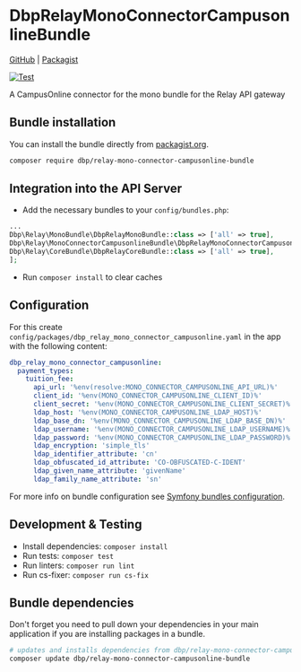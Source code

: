 # DbpRelayMonoConnectorCampusonlineBundle

[GitHub](https://github.com/digital-blueprint/relay-mono-connector-campusonline-bundle) |
[Packagist](https://packagist.org/packages/dbp/relay-mono-connector-campusonline-bundle)

[![Test](https://github.com/digital-blueprint/relay-mono-connector-campusonline-bundle/actions/workflows/test.yml/badge.svg)](https://github.com/digital-blueprint/relay-mono-connector-campusonline-bundle/actions/workflows/test.yml)

A CampusOnline connector for the mono bundle for the Relay API gateway

## Bundle installation

You can install the bundle directly from [packagist.org](https://packagist.org/packages/dbp/relay-mono-connector-campusonline-bundle).

```bash
composer require dbp/relay-mono-connector-campusonline-bundle
```

## Integration into the API Server

* Add the necessary bundles to your `config/bundles.php`:

```php
...
Dbp\Relay\MonoBundle\DbpRelayMonoBundle::class => ['all' => true],
Dbp\Relay\MonoConnectorCampusonlineBundle\DbpRelayMonoConnectorCampusonlineBundle::class => ['all' => true],
Dbp\Relay\CoreBundle\DbpRelayCoreBundle::class => ['all' => true],
];
```

* Run `composer install` to clear caches

## Configuration

For this create `config/packages/dbp_relay_mono_connector_campusonline.yaml` in the app with the following
content:

```yaml
dbp_relay_mono_connector_campusonline:
  payment_types:
    tuition_fee:
      api_url: '%env(resolve:MONO_CONNECTOR_CAMPUSONLINE_API_URL)%'
      client_id: '%env(MONO_CONNECTOR_CAMPUSONLINE_CLIENT_ID)%'
      client_secret: '%env(MONO_CONNECTOR_CAMPUSONLINE_CLIENT_SECRET)%'
      ldap_host: '%env(MONO_CONNECTOR_CAMPUSONLINE_LDAP_HOST)%'
      ldap_base_dn: '%env(MONO_CONNECTOR_CAMPUSONLINE_LDAP_BASE_DN)%'
      ldap_username: '%env(MONO_CONNECTOR_CAMPUSONLINE_LDAP_USERNAME)%'
      ldap_password: '%env(MONO_CONNECTOR_CAMPUSONLINE_LDAP_PASSWORD)%'
      ldap_encryption: 'simple_tls'
      ldap_identifier_attribute: 'cn'
      ldap_obfuscated_id_attribute: 'CO-OBFUSCATED-C-IDENT'
      ldap_given_name_attribute: 'givenName'
      ldap_family_name_attribute: 'sn'
```

For more info on bundle configuration see [Symfony bundles configuration](https://symfony.com/doc/current/bundles/configuration.html).

## Development & Testing

* Install dependencies: `composer install`
* Run tests: `composer test`
* Run linters: `composer run lint`
* Run cs-fixer: `composer run cs-fix`

## Bundle dependencies

Don't forget you need to pull down your dependencies in your main application if you are installing packages in a bundle.

```bash
# updates and installs dependencies from dbp/relay-mono-connector-campusonline-bundle
composer update dbp/relay-mono-connector-campusonline-bundle
```
